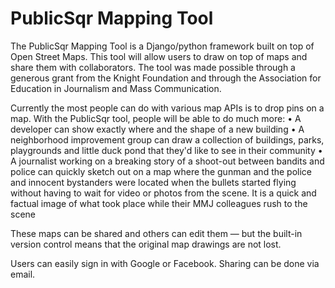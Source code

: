 PublicSqr Mapping Tool
=========
The PublicSqr Mapping Tool is a Django/python framework built on top of Open Street Maps. This tool will allow users to draw on top of maps and share them with collaborators. The tool was made possible through a generous grant from the Knight Foundation and through the Association for Education in Journalism and Mass Communication.

Currently the most people can do with various map APIs is to drop pins on a map. With the PublicSqr tool, people will be able to do much more:
•	A developer can show exactly where and the shape of a new building 
•	A neighborhood improvement group can draw a collection of buildings, parks, playgrounds and little duck pond that they'd like to see in their community
•	A journalist working on a breaking story of a shoot-out between bandits and police can quickly sketch out on a map where the gunman and the police and innocent bystanders were located when the bullets started flying without having to wait for video or photos from the scene. It is a quick and factual image of what took place while their MMJ colleagues rush to the scene

These maps can be shared and others can edit them — but the built-in version control means that the original map drawings are not lost.

Users can easily sign in with Google or Facebook. Sharing can be done via email.






